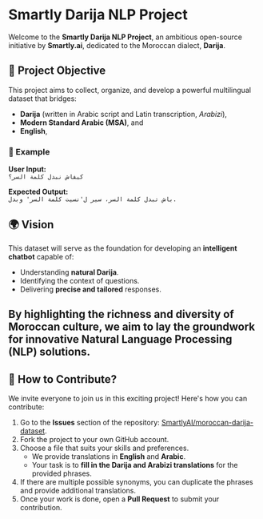 # Smartly Darija NLP Project

Welcome to the **Smartly Darija NLP Project**, an ambitious open-source initiative by **Smartly.ai**, dedicated to the Moroccan dialect, **Darija**.

## 📌 Project Objective

This project aims to collect, organize, and develop a powerful multilingual dataset that bridges:

- **Darija** (written in Arabic script and Latin transcription, *Arabizi*),
- **Modern Standard Arabic (MSA)**, and
- **English**,

### 🌟 Example
**User Input:**  
`كيفاش نبدل كلمة السر؟`

**Expected Output:**  
`باش تبدل كلمة السر، سير ل'نسيت كلمة السر' وبدل.`

## 🌍 Vision

This dataset will serve as the foundation for developing an **intelligent chatbot** capable of:

- Understanding **natural Darija**.
- Identifying the context of questions.
- Delivering **precise and tailored** responses.

By highlighting the richness and diversity of Moroccan culture, we aim to lay the groundwork for innovative **Natural Language Processing (NLP)** solutions.
---

## 🤝 How to Contribute?

We invite everyone to join us in this exciting project! Here's how you can contribute:

1. Go to the **Issues** section of the repository: [SmartlyAI/moroccan-darija-dataset](https://github.com/SmartlyAI/moroccan-darija-dataset).
2. Fork the project to your own GitHub account.
3. Choose a file that suits your skills and preferences.  
   - We provide translations in **English** and **Arabic**.  
   - Your task is to **fill in the Darija and Arabizi translations** for the provided phrases.
4. If there are multiple possible synonyms, you can duplicate the phrases and provide additional translations.
5. Once your work is done, open a **Pull Request** to submit your contribution.
